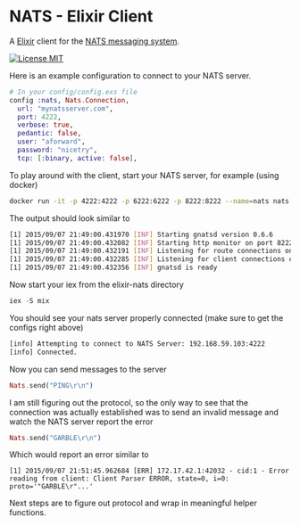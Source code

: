 # NATS - Elixir Client

A [Elixir](http://elixir-lang.org/) client for the [NATS messaging system](https://nats.io).

[![License MIT](https://img.shields.io/npm/l/express.svg)](http://opensource.org/licenses/MIT)

Here is an example configuration to connect to your NATS server.

```elixir
# In your config/config.exs file
config :nats, Nats.Connection,
  url: "mynatsserver.com",
  port: 4222,
  verbose: true,
  pedantic: false,
  user: "aforward",
  password: "nicetry",
  tcp: [:binary, active: false],
```



To play around with the client, start your NATS server, for example (using docker)

```bash
docker run -it -p 4222:4222 -p 6222:6222 -p 8222:8222 --name=nats nats:0.6.6
```

The output should look similar to

```bash
[1] 2015/09/07 21:49:00.431970 [INF] Starting gnatsd version 0.6.6
[1] 2015/09/07 21:49:00.432082 [INF] Starting http monitor on port 8222
[1] 2015/09/07 21:49:00.432191 [INF] Listening for route connections on :6222
[1] 2015/09/07 21:49:00.432285 [INF] Listening for client connections on 0.0.0.0:4222
[1] 2015/09/07 21:49:00.432356 [INF] gnatsd is ready
```

Now start your iex from the elixir-nats directory

```elixir
iex -S mix
```

You should see your nats server properly connected (make sure to get the configs right above)

```bash
[info] Attempting to connect to NATS Server: 192.168.59.103:4222
[info] Connected.
```

Now you can send messages to the server

```elixir
Nats.send("PING\r\n")
```

I am still figuring out the protocol, so the only way to see that the connection was actually established
was to send an invalid message and watch the NATS server report the error

```elixir
Nats.send("GARBLE\r\n")
```

Which would report an error similar to

```
[1] 2015/09/07 21:51:45.962684 [ERR] 172.17.42.1:42032 - cid:1 - Error reading from client: Client Parser ERROR, state=0, i=0: proto='"GARBLE\r"...'
```

Next steps are to figure out protocol and wrap in meaningful helper functions.
